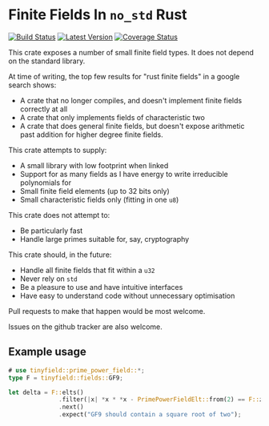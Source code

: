 Finite Fields In `no_std` Rust
==============================

[![Build Status](https://travis-ci.org/rspencer01/tinyfield.svg?branch=master)](https://travis-ci.org/rspencer01/tinyfield)
[![Latest Version](https://img.shields.io/crates/v/tinyfield.svg)](https://crates.io/crates/tinyfield)
[![Coverage Status](https://coveralls.io/repos/github/rspencer01/tinyfield/badge.svg?branch=master)](https://coveralls.io/github/rspencer01/tinyfield?branch=master)

This crate exposes a number of small finite field types.  It does not depend on
the standard library.

At time of writing, the top few results for "rust finite fields" in a google
search shows:

 * A crate that no longer compiles, and doesn't implement finite fields
   correctly at all 
 * A crate that only implements fields of characteristic two
 * A crate that does general finite fields, but doesn't expose arithmetic past
   addition for higher degree finite fields.

This crate attempts to supply:

 * A small library with low footprint when linked
 * Support for as many fields as I have energy to write irreducible polynomials for
 * Small finite field elements (up to 32 bits only)
 * Small characteristic fields only (fitting in one `u8`)

This crate does not attempt to:

 * Be particularly fast
 * Handle large primes suitable for, say, cryptography

This crate should, in the future:

 * Handle all finite fields that fit within a `u32`
 * Never rely on `std`
 * Be a pleasure to use and have intuitive interfaces
 * Have easy to understand code without unnecessary optimisation

Pull requests to make that happen would be most welcome.

Issues on the github tracker are also welcome.

Example usage
-------------
```rust
# use tinyfield::prime_power_field::*;
type F = tinyfield::fields::GF9;

let delta = F::elts()
              .filter(|x| *x * *x - PrimePowerFieldElt::from(2) == F::zero)
              .next()
              .expect("GF9 should contain a square root of two");
```
